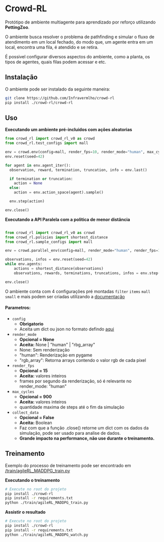 # Crowd-RL
Protótipo de ambiente multiagente para aprendizado por reforço utilizando **PettingZoo**.

O ambiente busca resolver o problema de pathfinding e simular o fluxo de atendimento em um local fechado, do modo que, um agente entra em um local, encontra uma fila, é atendido e se retira.

É possivel configurar diversos aspectos do ambiente, como a planta, os tipos de agentes, quais filas podem acessar e etc.


## Instalação
O ambiente pode ser instalado da seguinte maneira:
```bash
git clone https://github.com/Infravermlho/crowd-rl
pip install ./crowd-rl/crowd-rl
```
## Uso
**Executando um ambiente pré-incluidos com ações aleatorias**
```python
from crowd_rl import crowd_rl_v0 as crowd
from crowd_rl.test_configs import mall

env = crowd.env(config=mall, render_fps=10, render_mode="human", max_cycles=900)
env.reset(seed=42)

for agent in env.agent_iter():
  observation, reward, termination, truncation, info = env.last()

  if termination or truncation:
    action = None
  else:
    action = env.action_space(agent).sample()

  env.step(action)

env.close()
```
**Executando a API Paralela com a politica de menor distância**
```python

from crowd_rl import crowd_rl_v0 as crowd
from crowd_rl.policies import shortest_distance
from crowd_rl.sample_configs import mall

env = crowd.parallel_env(config=mall, render_mode="human", render_fps=12)

observations, infos = env.reset(seed=42)
while env.agents:
    actions = shortest_distance(observations)
    observations, rewards, terminations, truncations, infos = env.step(actions)

env.close()
```
O ambiente conta com 4 configurações pré montadas `filter` `items` `mall` `small` e mais podem ser criadas utilizando a [documentação](https://github.com/Infravermlho/crowd-rl/tree/main/crowd-rl/crowd_rl/sample_configs)

#### Parametros:
- `config`
  - **Obrigatorio**
  - Aceita um dict ou json no formato defindo [aqui](https://github.com/Infravermlho/crowd-rl/tree/main/crowd-rl/crowd_rl/sample_configs)
- `render_mode`
  - **Opcional = None** 
  - **Aceita:** None | "human" | "rbg_array"
  - None: Sem renderização
  - "human": Renderização em pygame 
  - "rgb_array": Retorna arrays contendo o valor rgb de cada pixel
- `render_fps`
  - **Opcional = 15**
  - **Aceita:** valores inteiros
  - frames por segundo da renderização, só é relevante no render_mode: "human"
- `max_cycles`
  - **Opcional = 900**
  - **Aceita:** valores inteiros
  - quantidade maxima de steps até o fim da simulação
- `collect_data`
  - **Opcional = False**
  - **Aceita:** Boolean
  - Faz com que a função .close() retorne um dict com os dados da simulação, pode ser usado para analise de dados.
  - **Grande impacto na performance, não use durante o treinamento.**

## Treinamento
Exemplo do processo de treinamento pode ser encontrado em [/train/agileRL_MADDPG_train.py](https://github.com/Infravermlho/crowd-rl/blob/main/train/agileRL_MADDPG_train.py)

**Executando o treinamento**
```bash
# Execute no root do projeto
pip install ./crowd-rl
pip install -r requirements.txt
python ./train/agileRL_MADDPG_train.py
```

**Assistir o resultado**
```bash
# Execute no root do projeto
pip install ./crowd-rl
pip install -r requirements.txt
python ./train/agileRL_MADDPG_watch.py
```
